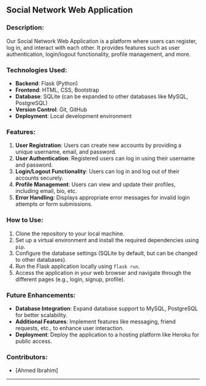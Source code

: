 ## Social Network Web Application

### Description:
Our Social Network Web Application is a platform where users can register, log in, and interact with each other. It provides features such as user authentication, login/logout functionality, profile management, and more.

### Technologies Used:
- **Backend**: Flask (Python)
- **Frontend**: HTML, CSS, Bootstrap
- **Database**: SQLite (can be expanded to other databases like MySQL, PostgreSQL)
- **Version Control**: Git, GitHub
- **Deployment**: Local development environment

### Features:
1. **User Registration**: Users can create new accounts by providing a unique username, email, and password.
2. **User Authentication**: Registered users can log in using their username and password.
3. **Login/Logout Functionality**: Users can log in and log out of their accounts securely.
4. **Profile Management**: Users can view and update their profiles, including email, bio, etc.
5. **Error Handling**: Displays appropriate error messages for invalid login attempts or form submissions.

### How to Use:
1. Clone the repository to your local machine.
2. Set up a virtual environment and install the required dependencies using `pip`.
3. Configure the database settings (SQLite by default, but can be changed to other databases).
4. Run the Flask application locally using `flask run`.
5. Access the application in your web browser and navigate through the different pages (e.g., login, signup, profile).

### Future Enhancements:
- **Database Integration**: Expand database support to MySQL, PostgreSQL for better scalability.
- **Additional Features**: Implement features like messaging, friend requests, etc., to enhance user interaction.
- **Deployment**: Deploy the application to a hosting platform like Heroku for public access.

### Contributors:
- [Ahmed Ibrahim]

---
